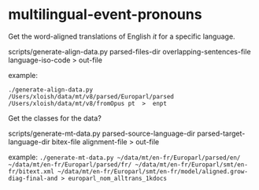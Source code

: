 # multilingual-event-pronouns

Get the word-aligned translations of English _it_ for a specific language.

scripts/generate-align-data.py parsed-files-dir overlapping-sentences-file language-iso-code > out-file

example:

`./generate-align-data.py /Users/xloish/data/mt/v8/parsed/Europarl/parsed /Users/xloish/data/mt/v8/fromOpus pt  >  enpt `

Get the classes for the data? 

scripts/generate-mt-data.py parsed-source-language-dir parsed-target-language-dir bitex-file alignment-file > out-file

example:
`./generate-mt-data.py ~/data/mt/en-fr/Europarl/parsed/en/ ~/data/mt/en-fr/Europarl/parsed/fr/ ~/data/mt/en-fr/Europarl/smt/en-fr/bitext.xml ~/data/mt/en-fr/Europarl/smt/en-fr/model/aligned.grow-diag-final-and > europarl_nom_alltrans_1kdocs `
